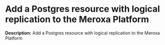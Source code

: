 # Add a Postgres resource with logical replication to the Meroxa Platform

**Description:** Add a Postgres resource with logical replication to the Meroxa Platform

